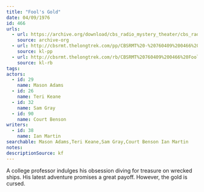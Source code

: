 ```yaml
---
title: "Fool's Gold"
date: 04/09/1976
id: 466
urls: 
  - url: https://archive.org/download/cbs_radio_mystery_theater/cbs_radio_mystery_theater-0451-0500.zip/cbs_radio_mystery_theater-0451-0500%2Fcbsrmt_0466_fools_gold.mp3
    source: archive-org
  - url: http://cbsrmt.thelongtrek.com/pp/CBSRMT%20-%20760409%200466%20Fool%27s%20Gold_pp.mp3
    source: kl-pp
  - url: http://cbsrmt.thelongtrek.com/rb/CBSRMT%20760409%200466%20Fool%27s%20Gold_wuwm.mp3
    source: kl-rb
tags: 
actors:  
  - id: 29
    name: Mason Adams  
  - id: 26
    name: Teri Keane  
  - id: 32
    name: Sam Gray  
  - id: 90
    name: Court Benson
writers:  
  - id: 38
    name: Ian Martin
searchable: Mason Adams,Teri Keane,Sam Gray,Court Benson Ian Martin
notes: 
descriptionSource: kf
---
```

A college professor indulges his obsession diving for treasure on wrecked ships. His latest adventure promises a great payoff. However, the gold is cursed.